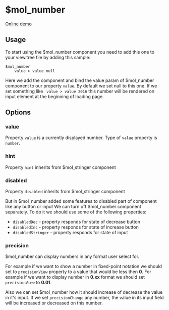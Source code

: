 # $mol_number

[Online demo](http://eigenmethod.github.io/mol/#demo=mol_number_demo)

## Usage
To start using the $mol_number component you need to add this one to your view.tree file by adding this sample:
```
$mol_number
	value > value null
```
Here we add the component and bind the value param of $mol_number component to our property ```value```. By default we set 
null to this one. If we set something like ``` value > value 2016``` this number will be rendered on input element 
at the beginning of loading page.

## Options
### value
Property `value` is a currently displayed number. Type of `value` property is `number`.
### hint
Property ```hint``` inherits from $mol_stringer component
### disabled
Property ```disabled``` inherits from $mol_stringer component

But in $mol_number added some features to disabled part of component like any button or input
We can turn off $mol_number component separately. To do it we should use some of the following properties:
* ```disabledDec``` - property responds for state of decrease button
* ```disabledInc``` - property responds for state of increase button
* ```disabledStringer``` - property responds for state of input

### precision
$mol_number can display numbers in any format user select for.  

For example if we want to show a number in fixed-point notation
we should set to ```precisionView``` property to a value that would be less then **0**. For example if we want to display 
number in **0.xx** format we should set ```precisionView``` to **0.01**.  

Also we can set $mol_number how it should increase of decrease the value in it's input. If we set ```precisionChange``` any number,
the value in its input field will be increased or decreased on this number.
  

